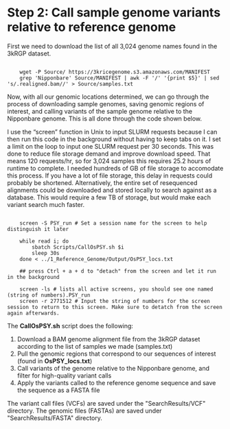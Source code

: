 # Step 2: Call sample genome variants relative to reference genome

First we need to download the list of all 3,024 genome names found in the 3kRGP dataset.

```{bash}

	wget -P Source/ https://3kricegenome.s3.amazonaws.com/MANIFEST
	grep 'Nipponbare' Source/MANIFEST | awk -F '/' '{print $5}' | sed 's/.realigned.bam//' > Source/samples.txt

```

Now, with all our genomic locations determined, we can go through the process of downloading sample genomes, saving genomic regions of interest, and calling variants of the sample genome relative to the Nipponbare genome. This is all done through the code shown below. 

I use the “screen” function in Unix to input SLURM requests because I can then run this code in the background without having to keep tabs on it. I set a limit on the loop to input one SLURM request per 30 seconds. This was done to reduce file storage demand and improve download speed. That means 120 requests/hr, so for 3,024 samples this requires 25.2 hours of runtime to complete. I needed hundreds of GB of file storage to accomodate this process. If you have a lot of file storage, this delay in requests could probably be shortened. Alternatively, the entire set of resequenced alignments could be downloaded and stored locally to search against as a database. This would require a few TB of storage, but would make each variant search much faster.

```{bash}

	screen -S PSY_run # Set a session name for the screen to help distinguish it later

	while read i; do
		sbatch Scripts/CallOsPSY.sh $i
		sleep 30s
	done < ../1_Reference_Genome/Output/OsPSY_locs.txt

	## press Ctrl + a + d to "detach" from the screen and let it run in the background

	screen -ls # lists all active screens, you should see one named (string of numbers).PSY_run 
	screen -r 2771512 # Input the string of numbers for the screen session to return to this screen. Make sure to detatch from the screen again afterwards.

```

The **CallOsPSY.sh** script does the following:
1. Download a BAM genome alignment file from the 3kRGP dataset according to the list of samples we made (samples.txt)
2. Pull the genomic regions that correspond to our sequences of interest (found in **OsPSY_locs.txt**)
3. Call variants of the genome relative to the Nipponbare genome, and filter for high-quality variant calls
4. Apply the variants called to the reference genome sequence and save the sequence as a FASTA file

The variant call files (VCFs) are saved under the "SearchResults/VCF" directory. The genomic files (FASTAs) are saved under "SearchResults/FASTA" directory.
